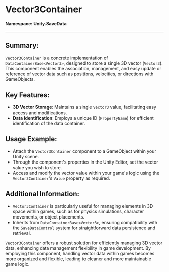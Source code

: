 ﻿# Vector3Container

#### **Namespace**: Unity.SaveData
---

## Summary:
`Vector3Container` is a concrete implementation of `DataContainerBase<Vector3>`, designed to store a single 3D vector (`Vector3`). This component enables the association, management, and easy update or reference of vector data such as positions, velocities, or directions with GameObjects.

## Key Features:
- **3D Vector Storage**: Maintains a single `Vector3` value, facilitating easy access and modifications.
- **Data Identification**: Employs a unique ID (`PropertyName`) for efficient identification of the data container.

## Usage Example:
- Attach the `Vector3Container` component to a GameObject within your Unity scene.
- Through the component's properties in the Unity Editor, set the vector value you wish to store.
- Access and modify the vector value within your game's logic using the `Vector3Container`'s `Value` property as required.

## Additional Information:
- `Vector3Container` is particularly useful for managing elements in 3D space within games, such as for physics simulations, character movements, or object placements.
- Inherits from `DataContainerBase<Vector3>`, ensuring compatibility with the `SaveDataControl` system for straightforward data persistence and retrieval.

`Vector3Container` offers a robust solution for efficiently managing 3D vector data, enhancing data management flexibility in game development. By employing this component, handling vector data within games becomes more organized and flexible, leading to cleaner and more maintainable game logic.